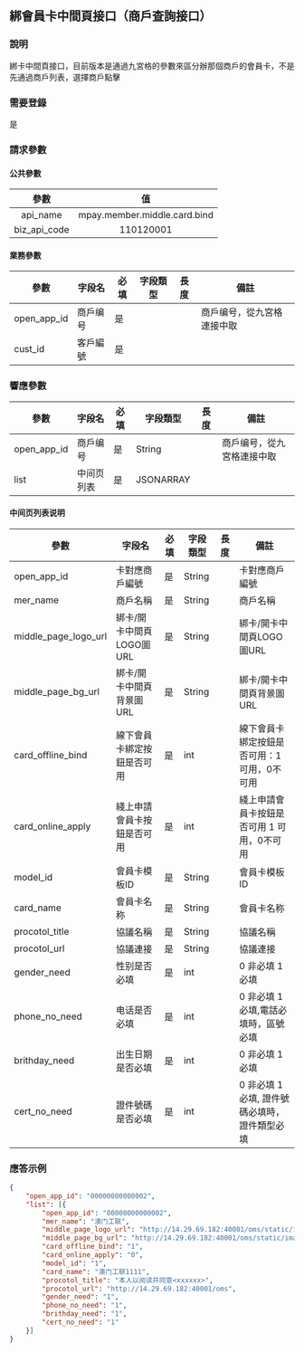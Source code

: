 ## 綁會員卡中間頁接口（商戶查詢接口）

### 說明

綁卡中間頁接口，目前版本是通過九宮格的參數來區分辦那個商戶的會員卡，不是先通過商戶列表，選擇商戶點擊

### 需要登錄

是

### 請求參數

#### 公共參數

|     參數     |              值              |
| :----------: | :--------------------------: |
|   api_name   | mpay.member.middle.card.bind |
| biz_api_code |          110120001           |

#### 業務參數

| 參數        | 字段名   | 必填 | 字段類型 | 長度 | 備註                       |
| ----------- | -------- | ---- | -------- | ---- | -------------------------- |
| open_app_id | 商戶编号 | 是   |          |      | 商戶编号，從九宮格連接中取 |
| cust_id     | 客戶編號 | 是   |          |      |                            |

### 響應參數

| 參數        | 字段名     | 必填 | 字段類型  | 長度 | 備註                       |
| ----------- | ---------- | ---- | --------- | ---- | -------------------------- |
| open_app_id | 商戶编号   | 是   | String    |      | 商戶编号，從九宮格連接中取 |
| list        | 中间页列表 | 是   | JSONARRAY |      |                            |

#### 中间页列表说明

| 參數              | 字段名                     | 必填 | 字段類型 | 長度 | 備註                       |
| ----------------- | -------------------------- | ---- | -------- | ---- | -------------------------- |
| open_app_id       | 卡對應商戶編號             | 是   | String   |      | 卡對應商戶編號             |
| mer_name          | 商戶名稱                   | 是   | String   |      | 商戶名稱                   |
| middle_page_logo_url | 綁卡/開卡中間頁LOGO圖URL   | 是   | String   |      | 綁卡/開卡中間頁LOGO圖URL   |
| middle_page_bg_url | 綁卡/開卡中間頁背景圖URL | 是   | String   |      | 綁卡/開卡中間頁背景圖URL |
| card_offline_bind | 線下會員卡綁定按鈕是否可用 | 是   | int   |      | 線下會員卡綁定按鈕是否可用：1 可用，0不可用 |
| card_online_apply | 綫上申請會員卡按鈕是否可用 | 是   | int |      | 綫上申請會員卡按鈕是否可用 1 可用，0不可用 |
| model_id          | 會員卡模板ID               | 是   | String   |      | 會員卡模板ID               |
| card_name   | 會員卡名称   | 是   | String   |      | 會員卡名称          |
| procotol_title    | 協議名稱                   | 是   | String   |      | 協議名稱                   |
| procotol_url      | 協議連接                   | 是   | String   |      | 協議連接                   |
| gender_need   	| 性别是否必填     			| 是   | int      |      | 0 非必填 1必填 |
| phone_no_need 	| 电话是否必填     | 是   | int      |      | 0 非必填 1必填,電話必填時，區號必填 |
| brithday_need 	| 出生日期是否必填 | 是   | int      |      | 0 非必填 1必填 |
| cert_no_need  	| 證件號碼是否必填 | 是   | int      |      | 0 非必填 1必填, 證件號碼必填時，證件類型必填 |

### 應答示例

```json
{
	"open_app_id": "00000000000002",
	"list": [{
		"open_app_id": "00000000000002",
		"mer_name": "澳门工联",
		"middle_page_logo_url": "http://14.29.69.182:40001/oms/static/images/logo.png",
		"middle_page_bg_url": "http://14.29.69.182:40001/oms/static/images/logo.png",
		"card_offline_bind": "1",
		"card_online_apply": "0",
		"model_id": "1",
		"card_name": "澳门工联1111",
		"procotol_title": "本人以阅读并同意<xxxxxx>",
		"procotol_url": "http://14.29.69.182:40001/oms",
		"gender_need": "1",
		"phone_no_need": "1",
		"brithday_need": "1",
		"cert_no_need": "1"
	}]
}

```

